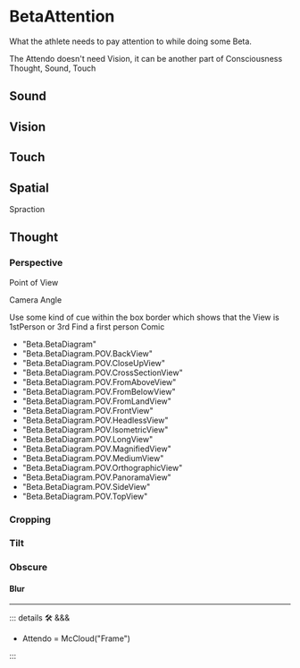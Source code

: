 # BetaAttention

What the athlete needs to pay attention to while doing some Beta.

The Attendo doesn't need Vision, it can be another part of Consciousness Thought, Sound, Touch

## Sound

## Vision

## Touch

## Spatial

Spraction

## Thought

### Perspective

Point of View

Camera Angle

Use some kind of cue within the box border which shows that the View is 1stPerson or 3rd
Find a first person Comic

- "Beta.BetaDiagram"
- "Beta.BetaDiagram.POV.BackView"
- "Beta.BetaDiagram.POV.CloseUpView"
- "Beta.BetaDiagram.POV.CrossSectionView"
- "Beta.BetaDiagram.POV.FromAboveView"
- "Beta.BetaDiagram.POV.FromBelowView"
- "Beta.BetaDiagram.POV.FromLandView"
- "Beta.BetaDiagram.POV.FrontView"
- "Beta.BetaDiagram.POV.HeadlessView"
- "Beta.BetaDiagram.POV.IsometricView"
- "Beta.BetaDiagram.POV.LongView"
- "Beta.BetaDiagram.POV.MagnifiedView"
- "Beta.BetaDiagram.POV.MediumView"
- "Beta.BetaDiagram.POV.OrthographicView"
- "Beta.BetaDiagram.POV.PanoramaView"
- "Beta.BetaDiagram.POV.SideView"
- "Beta.BetaDiagram.POV.TopView"

### Cropping

### Tilt

### Obscure

#### Blur

---

<!-- =================================================== -->
<!-- =================================================== -->
<!-- =================================================== -->
<!-- =================================================== -->
<!-- =================================================== -->
::: details 🛠 <dev>&&&</dev>

- Attendo = McCloud("Frame")

:::
